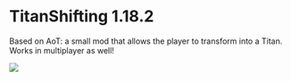 # TitanShifting 1.18.2
 Based on AoT: a small mod that allows the player to transform into a Titan. Works in multiplayer as well!
 
 ![](https://imgur.com/a/RXKF9vQ)
